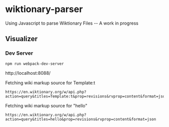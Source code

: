# wiktionary-parser
Using Javascript to parse Wiktionary Files -- A work in progress


## Visualizer

### Dev Server
```
npm run webpack-dev-server
```

http://localhost:8088/


Fetching wiki markup source for Template:t
```
https://en.wiktionary.org/w/api.php?action=query&titles=Template:t&prop=revisions&rvprop=content&format=json
```
Fetching wiki markup source for "hello"
```
https://en.wiktionary.org/w/api.php?action=query&titles=hello&prop=revisions&rvprop=content&format=json
```
